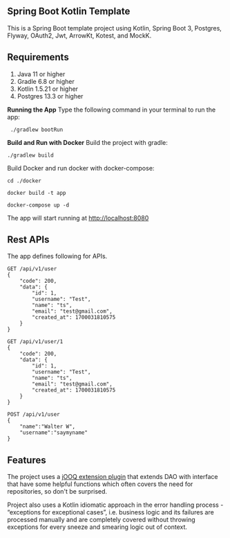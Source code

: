 ## Spring Boot Kotlin Template

This is a Spring Boot template project using Kotlin, Spring Boot 3, Postgres, Flyway, OAuth2, Jwt, ArrowKt, Kotest, and
MockK.

## Requirements

1. Java 11 or higher
2. Gradle 6.8 or higher
3. Kotlin 1.5.21 or higher
4. Postgres 13.3 or higher

**Running the App**
Type the following command in your terminal to run the app:

     ./gradlew bootRun

**Build and Run with Docker**
Build the project with gradle:

    ./gradlew build

Build Docker and run docker with docker-compose:

    cd ./docker

    docker build -t app

    docker-compose up -d

The app will start running at  [http://localhost:8080](http://localhost:8080/)

## Rest APIs

The app defines following for APIs.

    GET /api/v1/user
    {
        "code": 200,
        "data": {
            "id": 1,
            "username": "Test",
            "name": "ts",
            "email": "test@gmail.com",
            "created_at": 1700031810575
        }
    }

    GET /api/v1/user/1
    {
        "code": 200,
        "data": {
            "id": 1,
            "username": "Test",
            "name": "ts",
            "email": "test@gmail.com",
            "created_at": 1700031810575
        }
    }

    POST /api/v1/user
    {
	    "name":"Walter W",
	    "username":"saymyname"
    }

## Features

The project uses a [jOOQ extension plugin](https://github.com/vendelieu/jooq-extension) that extends DAO with interface
that have some helpful functions which often covers the need for repositories, so don't be surprised.

Project also uses a Kotlin idiomatic approach in the error handling process - “exceptions for exceptional cases”, i.e.
business logic and its failures are processed manually and are completely covered without throwing exceptions for every
sneeze and smearing logic out of context.
